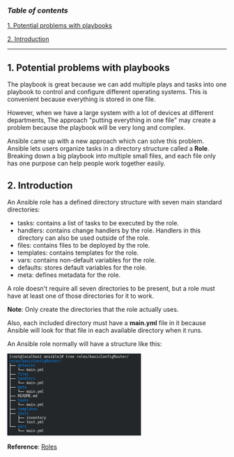 ### ***Table of contents***

[1. Potential problems with playbooks](#1)

[2. Introduction](#2)

---

<a name = '1'></a>
## 1. Potential problems with playbooks

The playbook is great because we can add multiple plays and tasks into one playbook to control and configure different operating systems. This is convenient because everything is stored in one file. 

However, when we have a large system with a lot of devices at different departments, The approach "putting everything in one file" may create a problem because the playbook will be very long and complex.

Ansible came up with a new approach which can solve this problem. Ansible lets users organize tasks in a directory structure called a **Role**. Breaking down a big playbook into multiple small files, and each file only has one purpose can help people work together easily. 

<a name = '2'></a>
## 2. Introduction

An Ansible role has a defined directory structure with seven main standard directories:
* tasks: contains a list of tasks to be executed by the role.
* handlers: contains change handlers by the role. Handlers in this directory can also be used outside of the role.
* files: contains files to be deployed by the role.
* templates: contains templates for the role.
* vars: contains non-default variables for the role.
* defaults: stores default variables for the role.
* meta: defines metadata for the role.

A role doesn't require all seven directories to be present, but a role must have at least one of those directories for it to work.

**Note**: Only create the directories that the role actually uses. 

Also, each included directory must have a **main.yml** file in it because Ansible will look for that file in each available directory when it runs.

An Ansible role normally will have a structure like this:

![](https://github.com/greenarrow2019/Ansible-Network-Automation/blob/master/Ansible/images/57.png)

**Reference**:
[Roles](https://docs.ansible.com/ansible/latest/user_guide/playbooks_reuse_roles.html?fbclid=IwAR0-xDxlgcnqAToX7j9pwr1TXrFiFMnsc_ybBncArOSWXLiAZQevO_BCxeU#running-role-dependencies-multiple-times-in-one-playbook)

